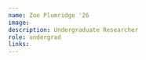 ```yaml
---
name: Zoe Plumridge '26
image: 
description: Undergraduate Researcher
role: undergrad
links:
---
```


